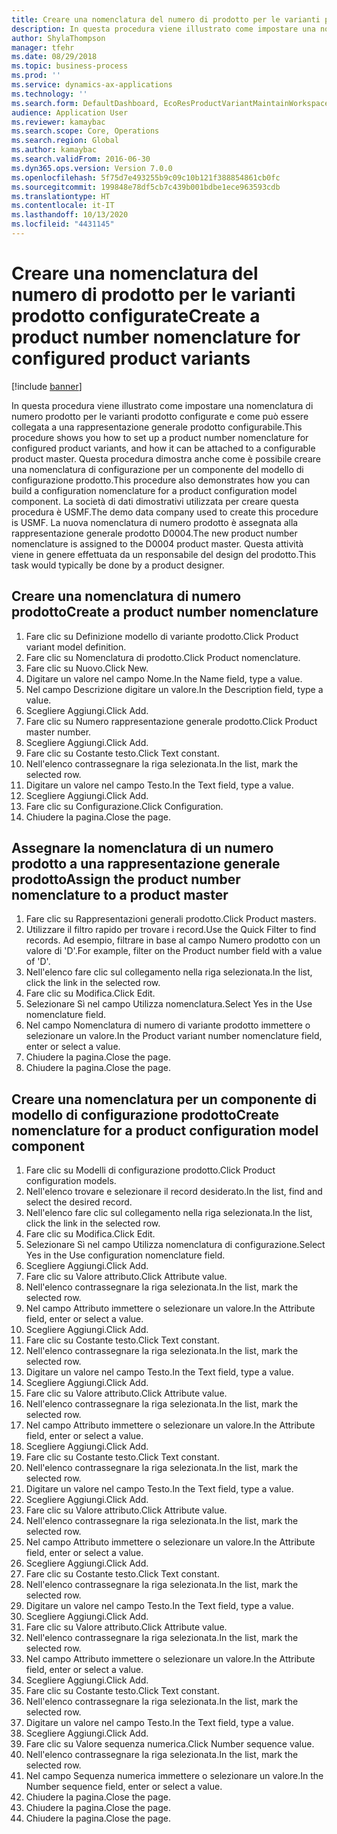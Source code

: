 ```yaml
---
title: Creare una nomenclatura del numero di prodotto per le varianti prodotto configurate
description: In questa procedura viene illustrato come impostare una nomenclatura di numero prodotto per le varianti prodotto configurate e come può essere collegata a una rappresentazione generale prodotto configurabile.
author: ShylaThompson
manager: tfehr
ms.date: 08/29/2018
ms.topic: business-process
ms.prod: ''
ms.service: dynamics-ax-applications
ms.technology: ''
ms.search.form: DefaultDashboard, EcoResProductVariantMaintainWorkspace, EcoResNomenclature, EcoResProductListPage, EcoResProductDetails, PCProductConfigurationModelListPage, PCProductConfigurationModelDetails
audience: Application User
ms.reviewer: kamaybac
ms.search.scope: Core, Operations
ms.search.region: Global
ms.author: kamaybac
ms.search.validFrom: 2016-06-30
ms.dyn365.ops.version: Version 7.0.0
ms.openlocfilehash: 5f75d7e493255b9c09c10b121f388854861cb0fc
ms.sourcegitcommit: 199848e78df5cb7c439b001bdbe1ece963593cdb
ms.translationtype: HT
ms.contentlocale: it-IT
ms.lasthandoff: 10/13/2020
ms.locfileid: "4431145"
---
```

# <a name="create-a-product-number-nomenclature-for-configured-product-variants"></a><span data-ttu-id="01b29-103">Creare una nomenclatura del numero di prodotto per le varianti prodotto configurate</span><span class="sxs-lookup"><span data-stu-id="01b29-103">Create a product number nomenclature for configured product variants</span></span>

[!include [banner](../../includes/banner.md)]

<span data-ttu-id="01b29-104">In questa procedura viene illustrato come impostare una nomenclatura di numero prodotto per le varianti prodotto configurate e come può essere collegata a una rappresentazione generale prodotto configurabile.</span><span class="sxs-lookup"><span data-stu-id="01b29-104">This procedure shows you how to set up a product number nomenclature for configured product variants, and how it can be attached to a configurable product master.</span></span> <span data-ttu-id="01b29-105">Questa procedura dimostra anche come è possibile creare una nomenclatura di configurazione per un componente del modello di configurazione prodotto.</span><span class="sxs-lookup"><span data-stu-id="01b29-105">This procedure also demonstrates how you can build a configuration nomenclature for a product configuration model component.</span></span> <span data-ttu-id="01b29-106">La società di dati dimostrativi utilizzata per creare questa procedura è USMF.</span><span class="sxs-lookup"><span data-stu-id="01b29-106">The demo data company used to create this procedure is USMF.</span></span> <span data-ttu-id="01b29-107">La nuova nomenclatura di numero prodotto è assegnata alla rappresentazione generale prodotto D0004.</span><span class="sxs-lookup"><span data-stu-id="01b29-107">The new product number nomenclature is assigned to the D0004 product master.</span></span> <span data-ttu-id="01b29-108">Questa attività viene in genere effettuata da un responsabile del design del prodotto.</span><span class="sxs-lookup"><span data-stu-id="01b29-108">This task would typically be done by a product designer.</span></span>


## <a name="create-a-product-number-nomenclature"></a><span data-ttu-id="01b29-109">Creare una nomenclatura di numero prodotto</span><span class="sxs-lookup"><span data-stu-id="01b29-109">Create a product number nomenclature</span></span>
1. <span data-ttu-id="01b29-110">Fare clic su Definizione modello di variante prodotto.</span><span class="sxs-lookup"><span data-stu-id="01b29-110">Click Product variant model definition.</span></span>
2. <span data-ttu-id="01b29-111">Fare clic su Nomenclatura di prodotto.</span><span class="sxs-lookup"><span data-stu-id="01b29-111">Click Product nomenclature.</span></span>
3. <span data-ttu-id="01b29-112">Fare clic su Nuovo.</span><span class="sxs-lookup"><span data-stu-id="01b29-112">Click New.</span></span>
4. <span data-ttu-id="01b29-113">Digitare un valore nel campo Nome.</span><span class="sxs-lookup"><span data-stu-id="01b29-113">In the Name field, type a value.</span></span>
5. <span data-ttu-id="01b29-114">Nel campo Descrizione digitare un valore.</span><span class="sxs-lookup"><span data-stu-id="01b29-114">In the Description field, type a value.</span></span>
6. <span data-ttu-id="01b29-115">Scegliere Aggiungi.</span><span class="sxs-lookup"><span data-stu-id="01b29-115">Click Add.</span></span>
7. <span data-ttu-id="01b29-116">Fare clic su Numero rappresentazione generale prodotto.</span><span class="sxs-lookup"><span data-stu-id="01b29-116">Click Product master number.</span></span>
8. <span data-ttu-id="01b29-117">Scegliere Aggiungi.</span><span class="sxs-lookup"><span data-stu-id="01b29-117">Click Add.</span></span>
9. <span data-ttu-id="01b29-118">Fare clic su Costante testo.</span><span class="sxs-lookup"><span data-stu-id="01b29-118">Click Text constant.</span></span>
10. <span data-ttu-id="01b29-119">Nell'elenco contrassegnare la riga selezionata.</span><span class="sxs-lookup"><span data-stu-id="01b29-119">In the list, mark the selected row.</span></span>
11. <span data-ttu-id="01b29-120">Digitare un valore nel campo Testo.</span><span class="sxs-lookup"><span data-stu-id="01b29-120">In the Text field, type a value.</span></span>
12. <span data-ttu-id="01b29-121">Scegliere Aggiungi.</span><span class="sxs-lookup"><span data-stu-id="01b29-121">Click Add.</span></span>
13. <span data-ttu-id="01b29-122">Fare clic su Configurazione.</span><span class="sxs-lookup"><span data-stu-id="01b29-122">Click Configuration.</span></span>
14. <span data-ttu-id="01b29-123">Chiudere la pagina.</span><span class="sxs-lookup"><span data-stu-id="01b29-123">Close the page.</span></span>

## <a name="assign-the-product-number-nomenclature-to-a-product-master"></a><span data-ttu-id="01b29-124">Assegnare la nomenclatura di un numero prodotto a una rappresentazione generale prodotto</span><span class="sxs-lookup"><span data-stu-id="01b29-124">Assign the product number nomenclature to a product master</span></span>
1. <span data-ttu-id="01b29-125">Fare clic su Rappresentazioni generali prodotto.</span><span class="sxs-lookup"><span data-stu-id="01b29-125">Click Product masters.</span></span>
2. <span data-ttu-id="01b29-126">Utilizzare il filtro rapido per trovare i record.</span><span class="sxs-lookup"><span data-stu-id="01b29-126">Use the Quick Filter to find records.</span></span> <span data-ttu-id="01b29-127">Ad esempio, filtrare in base al campo Numero prodotto con un valore di 'D'.</span><span class="sxs-lookup"><span data-stu-id="01b29-127">For example, filter on the Product number field with a value of 'D'.</span></span>
3. <span data-ttu-id="01b29-128">Nell'elenco fare clic sul collegamento nella riga selezionata.</span><span class="sxs-lookup"><span data-stu-id="01b29-128">In the list, click the link in the selected row.</span></span>
4. <span data-ttu-id="01b29-129">Fare clic su Modifica.</span><span class="sxs-lookup"><span data-stu-id="01b29-129">Click Edit.</span></span>
5. <span data-ttu-id="01b29-130">Selezionare Sì nel campo Utilizza nomenclatura.</span><span class="sxs-lookup"><span data-stu-id="01b29-130">Select Yes in the Use nomenclature field.</span></span>
6. <span data-ttu-id="01b29-131">Nel campo Nomenclatura di numero di variante prodotto immettere o selezionare un valore.</span><span class="sxs-lookup"><span data-stu-id="01b29-131">In the Product variant number nomenclature field, enter or select a value.</span></span>
7. <span data-ttu-id="01b29-132">Chiudere la pagina.</span><span class="sxs-lookup"><span data-stu-id="01b29-132">Close the page.</span></span>
8. <span data-ttu-id="01b29-133">Chiudere la pagina.</span><span class="sxs-lookup"><span data-stu-id="01b29-133">Close the page.</span></span>

## <a name="create-nomenclature-for-a-product-configuration-model-component"></a><span data-ttu-id="01b29-134">Creare una nomenclatura per un componente di modello di configurazione prodotto</span><span class="sxs-lookup"><span data-stu-id="01b29-134">Create nomenclature for a product configuration model component</span></span>
1. <span data-ttu-id="01b29-135">Fare clic su Modelli di configurazione prodotto.</span><span class="sxs-lookup"><span data-stu-id="01b29-135">Click Product configuration models.</span></span>
2. <span data-ttu-id="01b29-136">Nell'elenco trovare e selezionare il record desiderato.</span><span class="sxs-lookup"><span data-stu-id="01b29-136">In the list, find and select the desired record.</span></span>
3. <span data-ttu-id="01b29-137">Nell'elenco fare clic sul collegamento nella riga selezionata.</span><span class="sxs-lookup"><span data-stu-id="01b29-137">In the list, click the link in the selected row.</span></span>
4. <span data-ttu-id="01b29-138">Fare clic su Modifica.</span><span class="sxs-lookup"><span data-stu-id="01b29-138">Click Edit.</span></span>
5. <span data-ttu-id="01b29-139">Selezionare Sì nel campo Utilizza nomenclatura di configurazione.</span><span class="sxs-lookup"><span data-stu-id="01b29-139">Select Yes in the Use configuration nomenclature field.</span></span>
6. <span data-ttu-id="01b29-140">Scegliere Aggiungi.</span><span class="sxs-lookup"><span data-stu-id="01b29-140">Click Add.</span></span>
7. <span data-ttu-id="01b29-141">Fare clic su Valore attributo.</span><span class="sxs-lookup"><span data-stu-id="01b29-141">Click Attribute value.</span></span>
8. <span data-ttu-id="01b29-142">Nell'elenco contrassegnare la riga selezionata.</span><span class="sxs-lookup"><span data-stu-id="01b29-142">In the list, mark the selected row.</span></span>
9. <span data-ttu-id="01b29-143">Nel campo Attributo immettere o selezionare un valore.</span><span class="sxs-lookup"><span data-stu-id="01b29-143">In the Attribute field, enter or select a value.</span></span>
10. <span data-ttu-id="01b29-144">Scegliere Aggiungi.</span><span class="sxs-lookup"><span data-stu-id="01b29-144">Click Add.</span></span>
11. <span data-ttu-id="01b29-145">Fare clic su Costante testo.</span><span class="sxs-lookup"><span data-stu-id="01b29-145">Click Text constant.</span></span>
12. <span data-ttu-id="01b29-146">Nell'elenco contrassegnare la riga selezionata.</span><span class="sxs-lookup"><span data-stu-id="01b29-146">In the list, mark the selected row.</span></span>
13. <span data-ttu-id="01b29-147">Digitare un valore nel campo Testo.</span><span class="sxs-lookup"><span data-stu-id="01b29-147">In the Text field, type a value.</span></span>
14. <span data-ttu-id="01b29-148">Scegliere Aggiungi.</span><span class="sxs-lookup"><span data-stu-id="01b29-148">Click Add.</span></span>
15. <span data-ttu-id="01b29-149">Fare clic su Valore attributo.</span><span class="sxs-lookup"><span data-stu-id="01b29-149">Click Attribute value.</span></span>
16. <span data-ttu-id="01b29-150">Nell'elenco contrassegnare la riga selezionata.</span><span class="sxs-lookup"><span data-stu-id="01b29-150">In the list, mark the selected row.</span></span>
17. <span data-ttu-id="01b29-151">Nel campo Attributo immettere o selezionare un valore.</span><span class="sxs-lookup"><span data-stu-id="01b29-151">In the Attribute field, enter or select a value.</span></span>
18. <span data-ttu-id="01b29-152">Scegliere Aggiungi.</span><span class="sxs-lookup"><span data-stu-id="01b29-152">Click Add.</span></span>
19. <span data-ttu-id="01b29-153">Fare clic su Costante testo.</span><span class="sxs-lookup"><span data-stu-id="01b29-153">Click Text constant.</span></span>
20. <span data-ttu-id="01b29-154">Nell'elenco contrassegnare la riga selezionata.</span><span class="sxs-lookup"><span data-stu-id="01b29-154">In the list, mark the selected row.</span></span>
21. <span data-ttu-id="01b29-155">Digitare un valore nel campo Testo.</span><span class="sxs-lookup"><span data-stu-id="01b29-155">In the Text field, type a value.</span></span>
22. <span data-ttu-id="01b29-156">Scegliere Aggiungi.</span><span class="sxs-lookup"><span data-stu-id="01b29-156">Click Add.</span></span>
23. <span data-ttu-id="01b29-157">Fare clic su Valore attributo.</span><span class="sxs-lookup"><span data-stu-id="01b29-157">Click Attribute value.</span></span>
24. <span data-ttu-id="01b29-158">Nell'elenco contrassegnare la riga selezionata.</span><span class="sxs-lookup"><span data-stu-id="01b29-158">In the list, mark the selected row.</span></span>
25. <span data-ttu-id="01b29-159">Nel campo Attributo immettere o selezionare un valore.</span><span class="sxs-lookup"><span data-stu-id="01b29-159">In the Attribute field, enter or select a value.</span></span>
26. <span data-ttu-id="01b29-160">Scegliere Aggiungi.</span><span class="sxs-lookup"><span data-stu-id="01b29-160">Click Add.</span></span>
27. <span data-ttu-id="01b29-161">Fare clic su Costante testo.</span><span class="sxs-lookup"><span data-stu-id="01b29-161">Click Text constant.</span></span>
28. <span data-ttu-id="01b29-162">Nell'elenco contrassegnare la riga selezionata.</span><span class="sxs-lookup"><span data-stu-id="01b29-162">In the list, mark the selected row.</span></span>
29. <span data-ttu-id="01b29-163">Digitare un valore nel campo Testo.</span><span class="sxs-lookup"><span data-stu-id="01b29-163">In the Text field, type a value.</span></span>
30. <span data-ttu-id="01b29-164">Scegliere Aggiungi.</span><span class="sxs-lookup"><span data-stu-id="01b29-164">Click Add.</span></span>
31. <span data-ttu-id="01b29-165">Fare clic su Valore attributo.</span><span class="sxs-lookup"><span data-stu-id="01b29-165">Click Attribute value.</span></span>
32. <span data-ttu-id="01b29-166">Nell'elenco contrassegnare la riga selezionata.</span><span class="sxs-lookup"><span data-stu-id="01b29-166">In the list, mark the selected row.</span></span>
33. <span data-ttu-id="01b29-167">Nel campo Attributo immettere o selezionare un valore.</span><span class="sxs-lookup"><span data-stu-id="01b29-167">In the Attribute field, enter or select a value.</span></span>
34. <span data-ttu-id="01b29-168">Scegliere Aggiungi.</span><span class="sxs-lookup"><span data-stu-id="01b29-168">Click Add.</span></span>
35. <span data-ttu-id="01b29-169">Fare clic su Costante testo.</span><span class="sxs-lookup"><span data-stu-id="01b29-169">Click Text constant.</span></span>
36. <span data-ttu-id="01b29-170">Nell'elenco contrassegnare la riga selezionata.</span><span class="sxs-lookup"><span data-stu-id="01b29-170">In the list, mark the selected row.</span></span>
37. <span data-ttu-id="01b29-171">Digitare un valore nel campo Testo.</span><span class="sxs-lookup"><span data-stu-id="01b29-171">In the Text field, type a value.</span></span>
38. <span data-ttu-id="01b29-172">Scegliere Aggiungi.</span><span class="sxs-lookup"><span data-stu-id="01b29-172">Click Add.</span></span>
39. <span data-ttu-id="01b29-173">Fare clic su Valore sequenza numerica.</span><span class="sxs-lookup"><span data-stu-id="01b29-173">Click Number sequence value.</span></span>
40. <span data-ttu-id="01b29-174">Nell'elenco contrassegnare la riga selezionata.</span><span class="sxs-lookup"><span data-stu-id="01b29-174">In the list, mark the selected row.</span></span>
41. <span data-ttu-id="01b29-175">Nel campo Sequenza numerica immettere o selezionare un valore.</span><span class="sxs-lookup"><span data-stu-id="01b29-175">In the Number sequence field, enter or select a value.</span></span>
42. <span data-ttu-id="01b29-176">Chiudere la pagina.</span><span class="sxs-lookup"><span data-stu-id="01b29-176">Close the page.</span></span>
43. <span data-ttu-id="01b29-177">Chiudere la pagina.</span><span class="sxs-lookup"><span data-stu-id="01b29-177">Close the page.</span></span>
44. <span data-ttu-id="01b29-178">Chiudere la pagina.</span><span class="sxs-lookup"><span data-stu-id="01b29-178">Close the page.</span></span>

